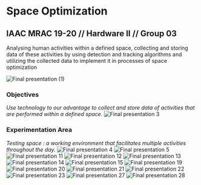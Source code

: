 # Space Optimization
## IAAC MRAC 19-20 // Hardware II // Group 03

Analysing human activities within a defined space, collecting and storing data of these activities by using detection and tracking algorithms and utilizing the collected data to implement it in processes of space optimization

![Final presentation (1)](https://user-images.githubusercontent.com/57528373/76356354-1a4e7080-6316-11ea-8ee5-429ab442cb1e.png)


### Objectives
*Use technology to our advantage to collect and store data of activities that are performed within a defined space.*
![Final presentation 3](https://user-images.githubusercontent.com/57528373/76356363-1de1f780-6316-11ea-8268-58a6bcfced63.png)

### Experimentation Area
*Testing space : a working environment that facilitates multiple activities throughout the day.*
![Final presentation 4](https://user-images.githubusercontent.com/57528373/76356366-1fabbb00-6316-11ea-863a-6f80564f9d16.png)
![Final presentation 5](https://user-images.githubusercontent.com/57528373/76356376-220e1500-6316-11ea-9bd4-c3de69fea49c.png)
![Final presentation 11](https://user-images.githubusercontent.com/57528373/76356515-5a155800-6316-11ea-91b4-e0d40b815f61.png)
![Final presentation 12](https://user-images.githubusercontent.com/57528373/76356533-626d9300-6316-11ea-978c-75e42798dadd.png)
![Final presentation 13](https://user-images.githubusercontent.com/57528373/76356526-5f72a280-6316-11ea-9e00-ea0d03937da2.png)
![Final presentation 14](https://user-images.githubusercontent.com/57528373/76356553-6a2d3780-6316-11ea-8b81-40254eb9e98e.png)
![Final presentation 15](https://user-images.githubusercontent.com/57528373/76356555-6bf6fb00-6316-11ea-951e-05d4a5d83503.png)
![Final presentation 19](https://user-images.githubusercontent.com/57528373/76356564-70bbaf00-6316-11ea-9711-e3ea7508a889.png)
![Final presentation 20](https://user-images.githubusercontent.com/57528373/76356565-72857280-6316-11ea-8782-9c9ec77d53e8.png)
![Final presentation 21](https://user-images.githubusercontent.com/57528373/76356577-76b19000-6316-11ea-8572-1c2303fe50c5.png)
![Final presentation 22](https://user-images.githubusercontent.com/57528373/76356579-787b5380-6316-11ea-89ca-0e629f5c1978.png)
![Final presentation 23](https://user-images.githubusercontent.com/57528373/76356585-7c0eda80-6316-11ea-93f0-fb8588613cf4.png)
![Final presentation 27](https://user-images.githubusercontent.com/57528373/76356600-80d38e80-6316-11ea-9e67-a61caa7c4e95.png)
![Final presentation 28](https://user-images.githubusercontent.com/57528373/76356605-8335e880-6316-11ea-9364-eb9d4b368e54.png)

